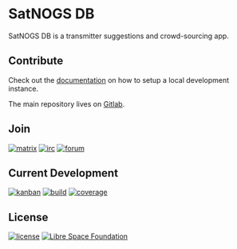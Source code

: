 # SatNOGS DB

SatNOGS DB is a transmitter suggestions and crowd-sourcing app.

## Contribute

Check out the [documentation](https://docs.satnogs.org/en/stable/satnogs-db/docs/) on how to setup a local development instance.

The main repository lives on [Gitlab](https://gitlab.com/librespacefoundation/satnogs/satnogs-db).

## Join

[![matrix](https://img.shields.io/badge/Matrix-%23satnogs:matrix.org-blue.svg)](https://riot.im/app/#/room/#satnogs:matrix.org)
[![irc](https://img.shields.io/badge/IRC-%23satnogs%20on%20freenode-blue.svg)](https://webchat.freenode.net/?channels=satnogs)
[![forum](https://img.shields.io/badge/forum-discourse-blue.svg)](https://community.libre.space/c/satnogs)

## Current Development

[![kanban](https://img.shields.io/badge/kanban-board-lightgray.svg)](https://gitlab.com/librespacefoundation/satnogs/satnogs-db/boards/345706)
[![build](https://gitlab.com/librespacefoundation/satnogs/satnogs-db/badges/dev/build.svg)](https://gitlab.com/librespacefoundation/satnogs/satnogs-db/commits/dev)
[![coverage](https://gitlab.com/librespacefoundation/satnogs/satnogs-db/badges/dev/coverage.svg)](https://gitlab.com/librespacefoundation/satnogs/satnogs-db/commits/dev)

## License

[![license](https://img.shields.io/badge/license-AGPL%203.0-6672D8.svg)](LICENSE)
[![Libre Space Foundation](https://img.shields.io/badge/%C2%A9%202014--2017-Libre%20Space%20Foundation-6672D8.svg)](https://librespacefoundation.org/)
